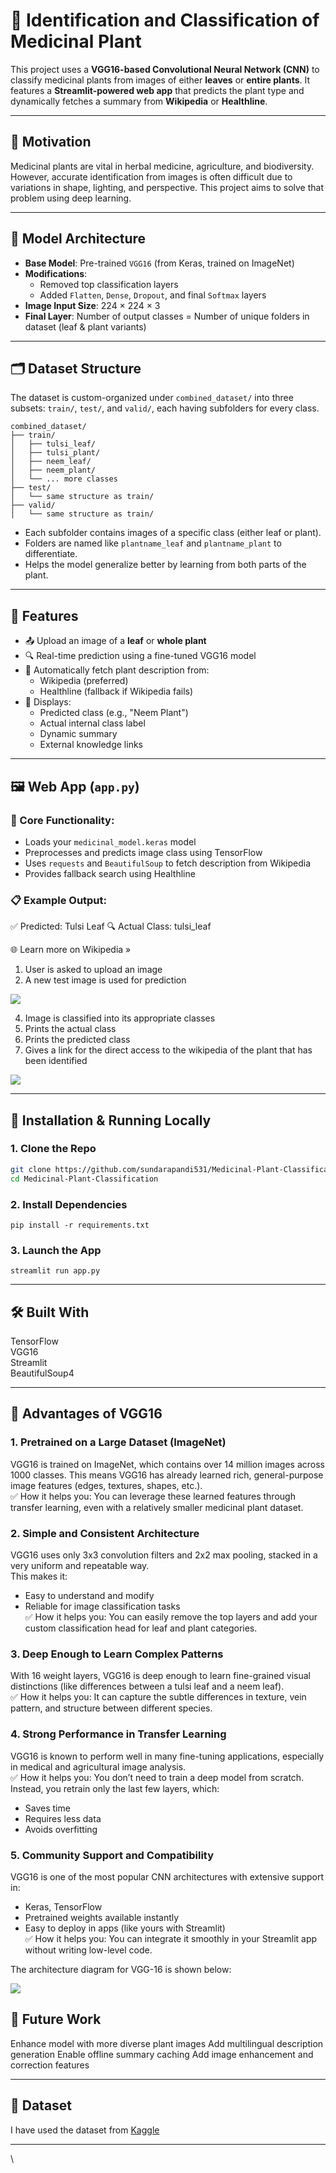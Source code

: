 # 🧠 Identification and Classification of Medicinal Plant

This project uses a **VGG16-based Convolutional Neural Network (CNN)** to classify medicinal plants from images of either **leaves** or **entire plants**. It features a **Streamlit-powered web app** that predicts the plant type and dynamically fetches a summary from **Wikipedia** or **Healthline**.

---

## 🌿 Motivation

Medicinal plants are vital in herbal medicine, agriculture, and biodiversity. However, accurate identification from images is often difficult due to variations in shape, lighting, and perspective. This project aims to solve that problem using deep learning.

---

## 🧠 Model Architecture

- **Base Model**: Pre-trained `VGG16` (from Keras, trained on ImageNet)
- **Modifications**:
  - Removed top classification layers
  - Added `Flatten`, `Dense`, `Dropout`, and final `Softmax` layers
- **Image Input Size**: 224 × 224 × 3
- **Final Layer**: Number of output classes = Number of unique folders in dataset (leaf & plant variants)

---

## 🗂️ Dataset Structure

The dataset is custom-organized under `combined_dataset/` into three subsets: `train/`, `test/`, and `valid/`, each having subfolders for every class.

```
combined_dataset/
├── train/
│   ├── tulsi_leaf/
│   ├── tulsi_plant/
│   ├── neem_leaf/
│   ├── neem_plant/
│   └── ... more classes
├── test/
│   └── same structure as train/
├── valid/
│   └── same structure as train/

```

- Each subfolder contains images of a specific class (either leaf or plant).
- Folders are named like `plantname_leaf` and `plantname_plant` to differentiate.
- Helps the model generalize better by learning from both parts of the plant.

---

## 🚀 Features

- 📤 Upload an image of a **leaf** or **whole plant**
- 🔍 Real-time prediction using a fine-tuned VGG16 model
- 📑 Automatically fetch plant description from:
  - Wikipedia (preferred)
  - Healthline (fallback if Wikipedia fails)
- 🧾 Displays:
  - Predicted class (e.g., "Neem Plant")
  - Actual internal class label
  - Dynamic summary
  - External knowledge links

---

## 🖼️ Web App (`app.py`)

### 🔧 Core Functionality:

- Loads your `medicinal_model.keras` model
- Preprocesses and predicts image class using TensorFlow
- Uses `requests` and `BeautifulSoup` to fetch description from Wikipedia
- Provides fallback search using Healthline

### 📋 Example Output:

✅ Predicted: Tulsi Leaf
🔍 Actual Class: tulsi_leaf

🌐 Learn more on Wikipedia »

1. User is asked to upload an image
2. A new test image is used for prediction

![](assets/image1.png)

4. Image is classified into its appropriate classes
5. Prints the actual class
6. Prints the predicted class
7. Gives a link for the direct access to the wikipedia of the plant that has been identified

![](assets/image2.png)

---

## 🔧 Installation & Running Locally

### 1. Clone the Repo

```bash
git clone https://github.com/sundarapandi531/Medicinal-Plant-Classification.git
cd Medicinal-Plant-Classification
```

### 2. Install Dependencies

```
pip install -r requirements.txt
```

### 3. Launch the App

```streamlit run app.py```

---

## 🛠️ Built With

TensorFlow <br>
VGG16 <br>
Streamlit <br>
BeautifulSoup4 <br>

---

## 🌟 Advantages of VGG16

### 1. Pretrained on a Large Dataset (ImageNet)

VGG16 is trained on ImageNet, which contains over 14 million images across 1000 classes.
This means VGG16 has already learned rich, general-purpose image features (edges, textures, shapes, etc.).
<br> ✅ How it helps you: You can leverage these learned features through transfer learning, even with a relatively smaller medicinal plant dataset.

### 2. Simple and Consistent Architecture

VGG16 uses only 3x3 convolution filters and 2x2 max pooling, stacked in a very uniform and repeatable way.
<br> This makes it:

- Easy to understand and modify
- Reliable for image classification tasks
  <br>
  ✅ How it helps you: You can easily remove the top layers and add your custom classification head for leaf and plant categories.

### 3. Deep Enough to Learn Complex Patterns

With 16 weight layers, VGG16 is deep enough to learn fine-grained visual distinctions (like differences between a tulsi leaf and a neem leaf).
<br> ✅ How it helps you: It can capture the subtle differences in texture, vein pattern, and structure between different species.

### 4. Strong Performance in Transfer Learning

VGG16 is known to perform well in many fine-tuning applications, especially in medical and agricultural image analysis.
<br> ✅ How it helps you: You don’t need to train a deep model from scratch. Instead, you retrain only the last few layers, which:

- Saves time
- Requires less data
- Avoids overfitting

### 5. Community Support and Compatibility

VGG16 is one of the most popular CNN architectures with extensive support in:

- Keras, TensorFlow
- Pretrained weights available instantly
- Easy to deploy in apps (like yours with Streamlit)
  <br>✅ How it helps you: You can integrate it smoothly in your Streamlit app without writing low-level code.

The architecture diagram for VGG-16 is shown below:

![](https://miro.medium.com/v2/resize:fit:1400/1*NNifzsJ7tD2kAfBXt3AzEg.png)

## 🚧 Future Work

Enhance model with more diverse plant images
Add multilingual description generation
Enable offline summary caching
Add image enhancement and correction features

---

## 🍂 Dataset

I have used the dataset from [Kaggle](https://www.kaggle.com/datasets/aryashah2k/indian-medicinal-leaves-dataset)

---

\
